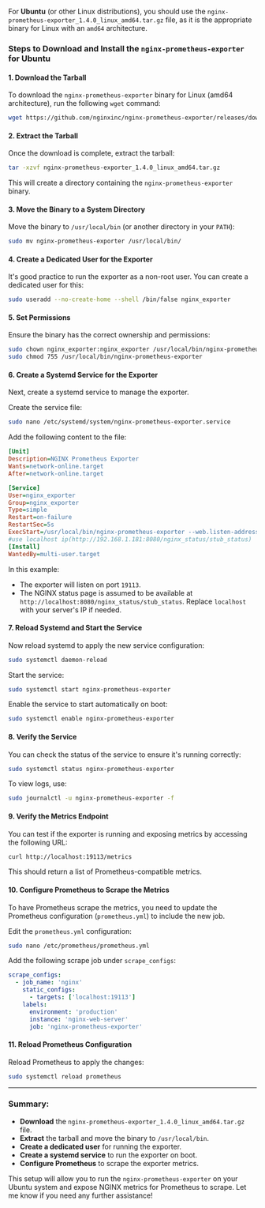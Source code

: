 For **Ubuntu** (or other Linux distributions), you should use the `nginx-prometheus-exporter_1.4.0_linux_amd64.tar.gz` file, as it is the appropriate binary for Linux with an `amd64` architecture.

### Steps to Download and Install the `nginx-prometheus-exporter` for Ubuntu

#### 1. **Download the Tarball**
To download the `nginx-prometheus-exporter` binary for Linux (amd64 architecture), run the following `wget` command:

```bash
wget https://github.com/nginxinc/nginx-prometheus-exporter/releases/download/v1.4.0/nginx-prometheus-exporter_1.4.0_linux_amd64.tar.gz
```

#### 2. **Extract the Tarball**
Once the download is complete, extract the tarball:

```bash
tar -xzvf nginx-prometheus-exporter_1.4.0_linux_amd64.tar.gz
```

This will create a directory containing the `nginx-prometheus-exporter` binary.

#### 3. **Move the Binary to a System Directory**
Move the binary to `/usr/local/bin` (or another directory in your `PATH`):

```bash
sudo mv nginx-prometheus-exporter /usr/local/bin/
```

#### 4. **Create a Dedicated User for the Exporter**
It's good practice to run the exporter as a non-root user. You can create a dedicated user for this:

```bash
sudo useradd --no-create-home --shell /bin/false nginx_exporter
```

#### 5. **Set Permissions**
Ensure the binary has the correct ownership and permissions:

```bash
sudo chown nginx_exporter:nginx_exporter /usr/local/bin/nginx-prometheus-exporter
sudo chmod 755 /usr/local/bin/nginx-prometheus-exporter
```

#### 6. **Create a Systemd Service for the Exporter**
Next, create a systemd service to manage the exporter.

Create the service file:

```bash
sudo nano /etc/systemd/system/nginx-prometheus-exporter.service
```

Add the following content to the file:

```ini
[Unit]
Description=NGINX Prometheus Exporter
Wants=network-online.target
After=network-online.target

[Service]
User=nginx_exporter
Group=nginx_exporter
Type=simple
Restart=on-failure
RestartSec=5s
ExecStart=/usr/local/bin/nginx-prometheus-exporter --web.listen-address=:19113 --nginx.scrape-uri=http://192.168.1.181:8080/nginx_status/stub_status  --log.level=error
#use localhost ip(http://192.168.1.181:8080/nginx_status/stub_status)
[Install]
WantedBy=multi-user.target
```

In this example:
- The exporter will listen on port `19113`.
- The NGINX status page is assumed to be available at `http://localhost:8080/nginx_status/stub_status`. Replace `localhost` with your server's IP if needed.

#### 7. **Reload Systemd and Start the Service**
Now reload systemd to apply the new service configuration:

```bash
sudo systemctl daemon-reload
```

Start the service:

```bash
sudo systemctl start nginx-prometheus-exporter
```

Enable the service to start automatically on boot:

```bash
sudo systemctl enable nginx-prometheus-exporter
```

#### 8. **Verify the Service**
You can check the status of the service to ensure it's running correctly:

```bash
sudo systemctl status nginx-prometheus-exporter
```

To view logs, use:

```bash
sudo journalctl -u nginx-prometheus-exporter -f
```

#### 9. **Verify the Metrics Endpoint**
You can test if the exporter is running and exposing metrics by accessing the following URL:

```bash
curl http://localhost:19113/metrics
```

This should return a list of Prometheus-compatible metrics.

#### 10. **Configure Prometheus to Scrape the Metrics**
To have Prometheus scrape the metrics, you need to update the Prometheus configuration (`prometheus.yml`) to include the new job.

Edit the `prometheus.yml` configuration:

```bash
sudo nano /etc/prometheus/prometheus.yml
```

Add the following scrape job under `scrape_configs`:

```yaml
scrape_configs:
  - job_name: 'nginx'
    static_configs:
      - targets: ['localhost:19113']
    labels:
      environment: 'production'
      instance: 'nginx-web-server'
      job: 'nginx-prometheus-exporter'
```

#### 11. **Reload Prometheus Configuration**
Reload Prometheus to apply the changes:

```bash
sudo systemctl reload prometheus
```

---

### Summary:
- **Download** the `nginx-prometheus-exporter_1.4.0_linux_amd64.tar.gz` file.
- **Extract** the tarball and move the binary to `/usr/local/bin`.
- **Create a dedicated user** for running the exporter.
- **Create a systemd service** to run the exporter on boot.
- **Configure Prometheus** to scrape the exporter metrics.

This setup will allow you to run the `nginx-prometheus-exporter` on your Ubuntu system and expose NGINX metrics for Prometheus to scrape. Let me know if you need any further assistance!
